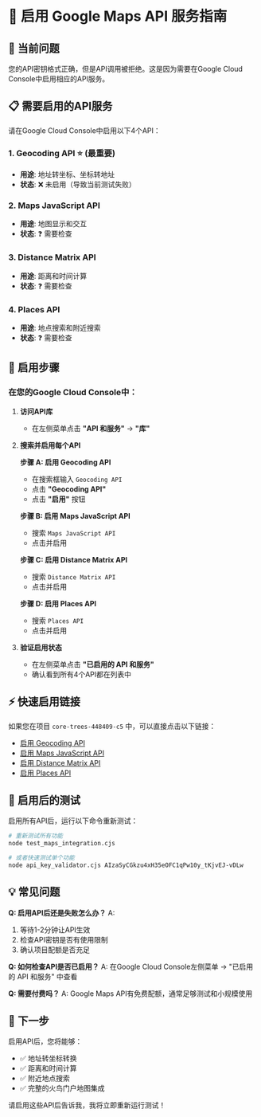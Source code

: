 # 🔧 启用 Google Maps API 服务指南

## 🚨 当前问题
您的API密钥格式正确，但是API调用被拒绝。这是因为需要在Google Cloud Console中启用相应的API服务。

## 📋 需要启用的API服务

请在Google Cloud Console中启用以下4个API：

### 1. **Geocoding API** ⭐ (最重要)
- **用途**: 地址转坐标、坐标转地址
- **状态**: ❌ 未启用（导致当前测试失败）

### 2. **Maps JavaScript API**
- **用途**: 地图显示和交互
- **状态**: ❓ 需要检查

### 3. **Distance Matrix API**
- **用途**: 距离和时间计算
- **状态**: ❓ 需要检查

### 4. **Places API**
- **用途**: 地点搜索和附近搜索
- **状态**: ❓ 需要检查

## 🔧 启用步骤

### 在您的Google Cloud Console中：

1. **访问API库**
   - 在左侧菜单点击 **"API 和服务"** → **"库"**

2. **搜索并启用每个API**
   
   **步骤 A: 启用 Geocoding API**
   - 在搜索框输入 `Geocoding API`
   - 点击 **"Geocoding API"**
   - 点击 **"启用"** 按钮
   
   **步骤 B: 启用 Maps JavaScript API**
   - 搜索 `Maps JavaScript API`
   - 点击并启用
   
   **步骤 C: 启用 Distance Matrix API**
   - 搜索 `Distance Matrix API`
   - 点击并启用
   
   **步骤 D: 启用 Places API**
   - 搜索 `Places API`
   - 点击并启用

3. **验证启用状态**
   - 在左侧菜单点击 **"已启用的 API 和服务"**
   - 确认看到所有4个API都在列表中

## ⚡ 快速启用链接

如果您在项目 `core-trees-448409-c5` 中，可以直接点击以下链接：

- [启用 Geocoding API](https://console.cloud.google.com/apis/library/geocoding-backend.googleapis.com?project=core-trees-448409-c5)
- [启用 Maps JavaScript API](https://console.cloud.google.com/apis/library/maps-backend.googleapis.com?project=core-trees-448409-c5)
- [启用 Distance Matrix API](https://console.cloud.google.com/apis/library/distance-matrix-backend.googleapis.com?project=core-trees-448409-c5)
- [启用 Places API](https://console.cloud.google.com/apis/library/places-backend.googleapis.com?project=core-trees-448409-c5)

## 🧪 启用后的测试

启用所有API后，运行以下命令重新测试：

```bash
# 重新测试所有功能
node test_maps_integration.cjs

# 或者快速测试单个功能
node api_key_validator.cjs AIzaSyCGkzu4xH35eOFC1qPw10y_tKjvEJ-vDLw
```

## 💡 常见问题

**Q: 启用API后还是失败怎么办？**
A: 
1. 等待1-2分钟让API生效
2. 检查API密钥是否有使用限制
3. 确认项目配额是否充足

**Q: 如何检查API是否已启用？**
A: 在Google Cloud Console左侧菜单 → "已启用的 API 和服务" 中查看

**Q: 需要付费吗？**
A: Google Maps API有免费配额，通常足够测试和小规模使用

## 🎯 下一步

启用API后，您将能够：
- ✅ 地址转坐标转换
- ✅ 距离和时间计算  
- ✅ 附近地点搜索
- ✅ 完整的火鸟门户地图集成

请启用这些API后告诉我，我将立即重新运行测试！ 